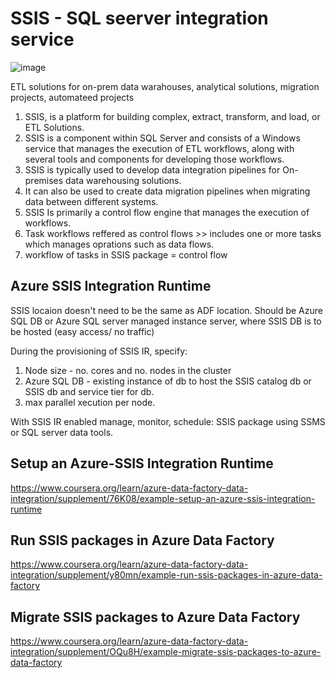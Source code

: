 
# SSIS - SQL seerver integration service

![image](https://github.com/user-attachments/assets/b278ad04-7265-477a-b750-a4e33d949768)

ETL solutions for on-prem data warahouses, analytical solutions, migration projects, automateed projects

1. SSIS, is a platform for building complex, extract, transform, and load, or ETL Solutions.
2. SSIS is a component within SQL Server and consists of a Windows service that manages the execution of ETL workflows, along with several tools and components for developing those workflows.
3. SSIS is typically used to develop data integration pipelines for On-premises data warehousing solutions.
4. It can also be used to create data migration pipelines when migrating data between different systems.
5. SSIS Is primarily a control flow engine that manages the execution of workflows.
6. Task workflows reffered as control flows >> includes one or more tasks which manages oprations such as data flows.
7. workflow of tasks in SSIS package = control flow


## Azure SSIS Integration Runtime

SSIS locaion doesn't need to be the same as ADF location. 
Should be Azure SQL DB or Azure SQL server managed instance server, where SSIS DB is to be hosted (easy access/ no traffic)

During the provisioning of SSIS IR, specify:

1. Node size - no. cores and no. nodes in the cluster
2. Azure SQL DB - existing instance of db to host the SSIS catalog db or SSIS db and service tier for db.
3. max parallel xecution per node.

With SSIS IR enabled manage, monitor, schedule: SSIS package using SSMS or SQL server data tools.


## Setup an Azure-SSIS Integration Runtime

https://www.coursera.org/learn/azure-data-factory-data-integration/supplement/76K08/example-setup-an-azure-ssis-integration-runtime

## Run SSIS packages in Azure Data Factory

https://www.coursera.org/learn/azure-data-factory-data-integration/supplement/y80mn/example-run-ssis-packages-in-azure-data-factory

## Migrate SSIS packages to Azure Data Factory

https://www.coursera.org/learn/azure-data-factory-data-integration/supplement/OQu8H/example-migrate-ssis-packages-to-azure-data-factory




